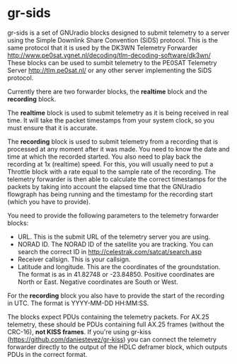 # gr-sids
gr-sids is a set of GNUradio blocks designed to submit telemetry to a
server using the Simple Downlink Share Convention (SiDS) protocol. This is the
same protocol that it is used by the DK3WN Telemetry Forwarder
http://www.pe0sat.vgnet.nl/decoding/tlm-decoding-software/dk3wn/
These blocks can be used to sumbit telemetry to the PE0SAT Telemetry Server
http://tlm.pe0sat.nl/
or any other server implementing the SiDS protocol.

Currently there are two forwarder blocks, the **realtime** block and the
**recording** block.

The **realtime** block is used to submit telemetry as it is being received in
real time. It will take the packet timestamps from your system clock, so you
must ensure that it is accurate.

The **recording** block is used to submit telemetry from a recording that is
processed at any moment after it was made. You need to know the date and time at
which the recorded started. You also need to play back the recording at 1x
(realtime) speed. For this, you will usually need to put a Throttle block with a
rate equal to the sample rate of the recording. The telemetry forwarder is then
able to calculate the correct timestamps for the packets by taking into account
the elapsed time that the GNUradio flowgraph has being running and the timestamp
for the recording start (which you have to provide).

You need to provide the following parameters to the telemetry forwarder blocks:

  * URL. This is the submit URL of the telemetry server you are using.
  * NORAD ID. The NORAD ID of the satellite you are tracking. You can search the
    correct ID in http://celestrak.com/satcat/search.asp
  * Receiver callsign. This is your callsign.
  * Latitude and longitude. This are the coordinates of the groundstation. The
    format is as in 41.82748 or -23.84850. Positive coordinates are North or
    East. Negative coordinates are South or West.

For the **recording** block you also have to provide the start of the recording
in UTC. The format is YYYY-MM-DD HH:MM:SS.

The blocks expect PDUs containing the telemetry packets. For AX.25 telemetry,
these should be PDUs containing full AX.25 frames (without the CRC-16), **not
KISS frames**. If you're using gr-kiss (https://github.com/daniestevez/gr-kiss)
you can connect the telemetry forwarder directly to the output of the HDLC
deframer block, which outputs PDUs in the correct format.
